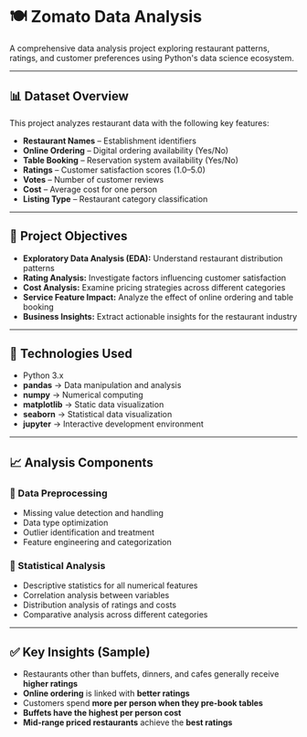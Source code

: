 # 🍽️ Zomato Data Analysis  

A comprehensive data analysis project exploring restaurant patterns, ratings, and customer preferences using Python's data science ecosystem.  

---

## 📊 Dataset Overview  
This project analyzes restaurant data with the following key features:  
- **Restaurant Names** – Establishment identifiers  
- **Online Ordering** – Digital ordering availability (Yes/No)  
- **Table Booking** – Reservation system availability (Yes/No)  
- **Ratings** – Customer satisfaction scores (1.0–5.0)  
- **Votes** – Number of customer reviews  
- **Cost** – Average cost for one person  
- **Listing Type** – Restaurant category classification  

---

## 🎯 Project Objectives  
- **Exploratory Data Analysis (EDA):** Understand restaurant distribution patterns  
- **Rating Analysis:** Investigate factors influencing customer satisfaction  
- **Cost Analysis:** Examine pricing strategies across different categories  
- **Service Feature Impact:** Analyze the effect of online ordering and table booking  
- **Business Insights:** Extract actionable insights for the restaurant industry  

---

## 🔧 Technologies Used  
- Python 3.x  
- **pandas** → Data manipulation and analysis  
- **numpy** → Numerical computing  
- **matplotlib** → Static data visualization  
- **seaborn** → Statistical data visualization  
- **jupyter** → Interactive development environment  

---

## 📈 Analysis Components  

### 🔹 Data Preprocessing  
- Missing value detection and handling  
- Data type optimization  
- Outlier identification and treatment  
- Feature engineering and categorization  

### 🔹 Statistical Analysis  
- Descriptive statistics for all numerical features  
- Correlation analysis between variables  
- Distribution analysis of ratings and costs  
- Comparative analysis across different categories  

---

## ✅ Key Insights (Sample)  
- Restaurants other than buffets, dinners, and cafes generally receive **higher ratings**  
- **Online ordering** is linked with **better ratings**  
- Customers spend **more per person when they pre-book tables**  
- **Buffets have the highest per person cost**  
- **Mid-range priced restaurants** achieve the **best ratings**  

